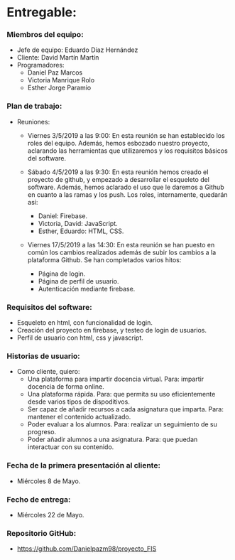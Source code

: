 #	Entregable:


### Miembros del equipo:
  
- Jefe de equipo: Eduardo Díaz Hernández
- Cliente: David Martín Martín
- Programadores:
    - Daniel Paz Marcos
    - Victoria Manrique Rolo
    - Esther Jorge Paramio



### Plan de trabajo:

- Reuniones:
    - Viernes 3/5/2019 a las 9:00:
	En esta reunión se han establecido los roles del equipo. Además, hemos esbozado nuestro proyecto, aclarando las herramientas que utilizaremos y los requisitos básicos del software.
    
    - Sábado 4/5/2019 a las 9:30: 
	En esta reunión hemos creado el proyecto de github, y empezado a desarrollar el esqueleto del software. Además, hemos aclarado el uso que le daremos a Github en cuanto a las ramas y los push.
	Los roles, internamente, quedarán así:
	    - Daniel: Firebase.
	    - Victoria, David: JavaScript.
	    - Esther, Eduardo: HTML, CSS.

    - Viernes 17/5/2019 a las 14:30:
        En esta reunión se han puesto en común los cambios realizados además de subir los cambios a la plataforma Github. Se han completados varios hitos:
	    - Página de login.
	    - Página de perfil de usuario.
	    - Autenticación mediante firebase.

### Requisitos del software:

- Esqueleto en html, con funcionalidad de login.
- Creación del proyecto en firebase, y testeo de login de usuarios.
- Perfil de usuario con html, css y javascript.



### Historias de usuario:

- Como cliente, quiero: 
    - Una plataforma para impartir docencia virtual. Para: impartir docencia de forma online.
    - Una plataforma rápida. Para: que permita su uso eficientemente desde varios tipos de dispoditivos.
    - Ser capaz de añadir recursos a cada asignatura que imparta. Para: mantener el contenido actualizado.
    - Poder evaluar a los alumnos. Para: realizar un seguimiento de su progreso.
    - Poder añadir alumnos a una asignatura. Para: que puedan interactuar con su contenido.



### Fecha de la primera presentación al cliente:

- Miércoles 8 de Mayo.

### Fecho de entrega:

- Miércoles 22 de Mayo.



### Repositorio GitHub:

- https://github.com/Danielpazm98/proyecto_FIS
